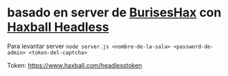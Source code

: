 # basado en server de [BurisesHax](https://www.reddit.com/r/CharruaDevs/comments/ofvusj/bot_de_haxball_para_rburises/) con [Haxball Headless](https://github.com/haxball/haxball-issues/wiki/Headless-Host)

Para levantar server
`node server.js <nombre-de-la-sala> <password-de-admin> <token-del-captcha>`

Token:  https://www.haxball.com/headlesstoken
